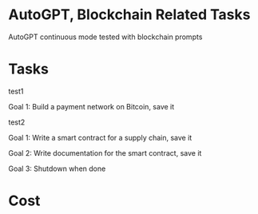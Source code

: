 # AutoGPT, Blockchain Related Tasks
AutoGPT continuous mode tested with blockchain prompts



# Tasks
test1

Goal 1: Build a payment network on Bitcoin, save it


test2

Goal 1: Write a smart contract for a supply chain, save it

Goal 2: Write documentation for the smart contract, save it

Goal 3: Shutdown when done



# Cost


